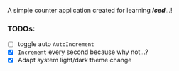 A simple counter application created for learning ***Iced***...!

### TODOs:
- [ ] toggle auto `AutoIncrement`
- [x] `Increment` every second because why not...?
- [x] Adapt system light/dark theme change
